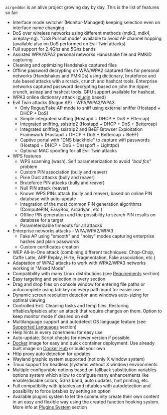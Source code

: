 `airgeddon` is an alive project growing day by day. This is the list of features so far:
<!-- Each sub list needs 2 additional preceding spaces -->
- Interface mode switcher (Monitor-Managed) keeping selection even on interface name changing
- DoS over wireless networks using different methods (mdk3, mdk4, aireplay-ng). "DoS Pursuit mode" available to avoid AP channel hopping (available also on DoS performed on Evil Twin attacks)
- Full support for 2.4Ghz and 5Ghz bands
- Assisted WPA/WPA2 personal networks Handshake file and PMKID capturing
- Cleaning and optimizing Handshake captured files
- Offline password decrypting on WPA/WPA2 captured files for personal networks (Handshakes and PMKIDs) using dictionary, bruteforce and rule based attacks with aircrack, crunch and hashcat tools. Enterprise networks captured password decrypting based on john the ripper, crunch, asleap and hashcat tools. GPU support available for hashcat.
- WPA3 online dictionary attack ([plugin](https://github.com/OscarAkaElvis/airgeddon-plugins) based) 
- Evil Twin attacks (Rogue AP) - WPA/WPA2/WPA3
  - Only Rogue/Fake AP mode to sniff using external sniffer (Hostapd + DHCP + DoS)
  - Simple integrated sniffing (Hostapd + DHCP + DoS + Ettercap)
  - Integrated sniffing, sslstrip2 (Hostapd + DHCP + DoS + Bettercap)
  - Integrated sniffing, sslstrip2 and BeEF Browser Exploitation Framework (Hostapd + DHCP + DoS + Bettercap + BeEF)
  - Captive portal with "DNS blackhole" to capture wifi passwords (Hostapd + DHCP + DoS + Dnsspoff + Lighttpd)
  - Optional MAC spoofing for all Evil Twin attacks
- WPS features
  - WPS scanning (wash). Self parameterization to avoid *"bad fcs"* problem
  - Custom PIN association (bully and reaver)
  - Pixie Dust attacks (bully and reaver)
  - Bruteforce PIN attacks (bully and reaver)
  - Null PIN attack (reaver)
  - Known WPS PINs attack (bully and reaver), based on online PIN database with auto-update
  - Integration of the most common PIN generation algorithms (ComputePIN, EasyBox, Arcadyan, etc.)
  - Offline PIN generation and the possibility to search PIN results on database for a target
  - Parameterizable timeouts for all attacks
- Enterprise networks attacks - WPA/WPA2/WPA3
  - Fake AP using "smooth" and "noisy" modes capturing enterprise hashes and plain passwords
  - Custom certificates creation
- WEP All-in-One attack (combining different techniques: Chop-Chop, Caffe Latte, ARP Replay, Hirte, Fragmentation, Fake association, etc.)
- Adaptation of WPA2 attacks to work with WPA2/WPA3 networks working in "Mixed Mode"
- Compatibility with many Linux distributions (see [Requirements] section)
- Easy targeting and selection in every section
- Drag and drop files on console window for entering file paths or autocomplete using tab key on every path input for easier use
- Dynamic screen resolution detection and windows auto-sizing for optimal viewing
- Controlled Exit. Cleaning tasks and temp files. Restoring nftables/iptables after an attack that require changes on them. Option to keep monitor mode if desired on exit
- Multilanguage support and autodetect OS language feature (see [Supported Languages] section)
- Help hints in every zone/menu for easy use
- Auto-update. Script checks for newer version if possible
- [Docker] image for easy and quick container deployment. Use already built image on [Docker Hub] or build your own
- Http proxy auto detection for updates
- Wayland graphic system supported (not only X window system)
- Tmux support for headless (systems without X window) environments
- Multiple configurable options based on fallback substitution variables options system which allow to configure many enhancements like enable/disable colors, 5Ghz band, auto updates, hint printing, etc.
- Full compatibility with iptables and nftables with autodetection and possibility to force iptables by setting an option
- Available plugins system to let the community create their own content in an easy and flexible way using the created function hooking system. More info at [Plugins System] section

<!-- Anchors -->
[Requirements]: https://github.com/v1s1t0r1sh3r3/airgeddon/wiki/Requirements
[Supported Languages]: https://github.com/v1s1t0r1sh3r3/airgeddon/wiki/Supported%20Languages
[Docker]: https://github.com/v1s1t0r1sh3r3/airgeddon/wiki/Docker
[Docker Hub]: https://hub.docker.com/r/v1s1t0r1sh3r3/airgeddon/
[Plugins System]: https://github.com/v1s1t0r1sh3r3/airgeddon/wiki/Plugins%20System